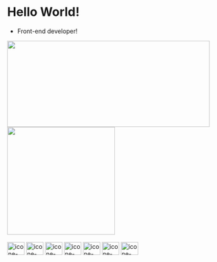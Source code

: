 # Hello World!

- Front-end developer!

<a href="https://github.com/KaiqueBifulgo/github-readme-stats">
  <img height=200 width=470 align="center" src="https://github-readme-stats.vercel.app/api?username=KaiqueBifulgo&show_icons=true&theme=transparent" />
</a>
<a href="https://github.com/KaiqueBifulgo/convoychat">
  <img width=250 heigth=240 align="center" src="https://github-readme-stats.vercel.app/api/top-langs/?username=KaiqueBifulgo&layout=donut-vertical&theme=transparent&https://github.com/KaiqueBifulgo/github-readme-stats" />
</a>

<div style="display: inline_block"><br>
  <img aling="center" alt="icone-Js" height="30" width="40" src="https://cdn.jsdelivr.net/gh/devicons/devicon@latest/icons/javascript/javascript-original.svg">
  <img aling="center" alt="icone-Ts" height="30" width="40"  src="https://cdn.jsdelivr.net/gh/devicons/devicon@latest/icons/typescript/typescript-original.svg" />
  <img aling="center" alt="icone-html" height="30" width="40" src="https://cdn.jsdelivr.net/gh/devicons/devicon@latest/icons/html5/html5-original.svg">
  <img aling="center" alt="icone-Css" height="30" width="40" src="https://cdn.jsdelivr.net/gh/devicons/devicon@latest/icons/css3/css3-original.svg">
  <img aling="center" alt="icone-Git" height="30" width="40" src="https://cdn.jsdelivr.net/gh/devicons/devicon@latest/icons/git/git-original.svg">
  <img aling="center" alt="icone-React" height="30" width="40" src="https://cdn.jsdelivr.net/gh/devicons/devicon@latest/icons/react/react-original.svg">
  <img aling="center" alt="icone-Linux" height="30" width="40" src="https://cdn.jsdelivr.net/gh/devicons/devicon@latest/icons/linux/linux-original.svg">
</div>

